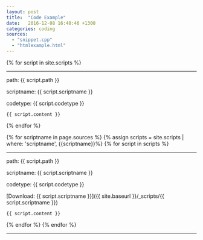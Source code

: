 ```yaml
---
layout: post
title:  "Code Example"
date:   2016-12-08 16:40:46 +1300
categories: coding
sources: 
  - "snippet.cpp"
  - "htmlexample.html"
---
```


{% for script in site.scripts %}
<hr/>

path: {{ script.path }}

scriptname: {{ script.scriptname }}

codetype: {{ script.codetype }}

```{{ script.codetype }}
{{ script.content }}
```
{% endfor %}

{% for scriptname in page.sources %}
{% assign scripts = site.scripts | where: 'scriptname', {{scriptname}}%}
{% for script in scripts %}

<hr/>

path: {{ script.path }}

scriptname: {{ script.scriptname }}

codetype: {{ script.codetype }}

[Download: {{ script.scriptname }}]({{ site.baseurl }}/_scripts/{{ script.scriptname }})

```{{ script.codetype }}
{{ script.content }}
```

{% endfor %}
{% endfor %}
<hr/>